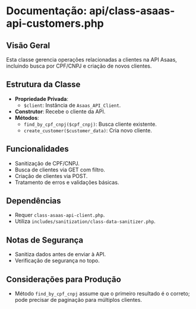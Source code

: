 # Documentação: api/class-asaas-api-customers.php

## Visão Geral
Esta classe gerencia operações relacionadas a clientes na API Asaas, incluindo busca por CPF/CNPJ e criação de novos clientes.

## Estrutura da Classe
- **Propriedade Privada**:
  - `$client`: Instância de `Asaas_API_Client`.
- **Construtor**: Recebe o cliente da API.
- **Métodos**:
  - `find_by_cpf_cnpj($cpf_cnpj)`: Busca cliente existente.
  - `create_customer($customer_data)`: Cria novo cliente.

## Funcionalidades
- Sanitização de CPF/CNPJ.
- Busca de clientes via GET com filtro.
- Criação de clientes via POST.
- Tratamento de erros e validações básicas.

## Dependências
- Requer `class-asaas-api-client.php`.
- Utiliza `includes/sanitization/class-data-sanitizer.php`.

## Notas de Segurança
- Sanitiza dados antes de enviar à API.
- Verificação de segurança no topo.

## Considerações para Produção
- Método `find_by_cpf_cnpj` assume que o primeiro resultado é o correto; pode precisar de paginação para múltiplos clientes.